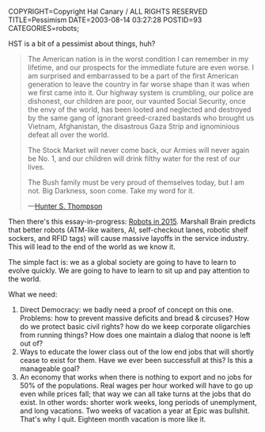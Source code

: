 COPYRIGHT=Copyright Hal Canary / ALL RIGHTS RESERVED
TITLE=Pessimism
DATE=2003-08-14 03:27:28
POSTID=93
CATEGORIES=robots;

HST is a bit of a pessimist about things, huh?

> The American nation is in the worst condition I can remember in my lifetime, and our prospects for the immediate future are even worse. I am surprised and embarrassed to be a part of the first American generation to leave the country in far worse shape than it was when we first came into it. Our highway system is crumbling, our police are dishonest, our children are poor, our vaunted Social Security, once the envy of the world, has been looted and neglected and destroyed by the same gang of ignorant greed-crazed bastards who brought us Vietnam, Afghanistan, the disastrous Gaza Strip and ignominious defeat all over the world.
> 
> The Stock Market will never come back, our Armies will never again be No. 1, and our children will drink filthy water for the rest of our lives.
> 
> The Bush family must be very proud of themselves today, but I am not. Big Darkness, soon come. Take my word for it.
> 
> —[Hunter S. Thompson](http://espn.go.com/page2/s/thompson/030722.html)

Then there's this essay-in-progress: [Robots in 2015](http://marshallbrain.com/robots-in-2015.htm). Marshall Brain predicts that better robots (ATM-like waiters, AI, self-checkout lanes, robotic shelf sockers, and RFID tags) will cause massive layoffs in the service industry. This will lead to the end of the world as we know it.

The simple fact is: we as a global society are going to have to learn to evolve quickly. We are going to have to learn to sit up and pay attention to the world.

What we need:

1.  Direct Democracy: we badly need a proof of concept on this one. Problems: how to prevent massive deficits and bread & circuses? How do we protect basic civil rights? how do we keep corporate oligarchies from running things? How does one maintain a dialog that noone is left out of?
2.  Ways to educate the lower class out of the low end jobs that will shortly cease to exist for them. Have we ever been successfull at this? Is this a manageable goal?
3.  An economy that works when there is nothing to export and no jobs for 50% of the populations. Real wages per hour worked will have to go up even while prices fall; that way we can all take turns at the jobs that do exist. In other words: shorter work weeks, long periods of unemplyment, and long vacations. Two weeks of vacation a year at Epic was bullshit. That's why I quit. Eighteen month vacation is more like it.
